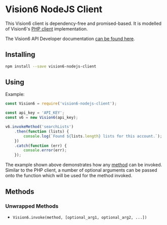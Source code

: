 # Vision6 NodeJS Client

This Vision6 client is dependency-free and promised-based. It is modelled of Vision6's [PHP client](http://developers.vision6.com.au/files/guide/getting_started/examples.zip) implementation.

The Vision6 API Developer documentation [can be found here](https://developer.vision6.com.au).

## Installing

```bash
npm install --save vision6-nodejs-client
```

## Using

Example:

```javascript
const Vision6 = require('vision6-nodejs-client');

const api_key = 'API_KEY';
const v6 = new Vision6(api_key);

v6.invokeMethod('searchLists')
    .then(function (lists) {
        console.log(`Found ${lists.length} lists for this account.`);
    })
    .catch(function (err) {
        console.error(err);
    });
```

The example shown above demonstrates how any [method](https://developers.vision6.com.au/3.3/method/) can be invoked. Similar to the PHP client, a number of optional arguments can be passed onto the function which will be used for the method invoked.


## Methods

### Unwrapped Methods

- `Vision6.invoke(method, [optional_arg1, optional_arg2, ...])`

